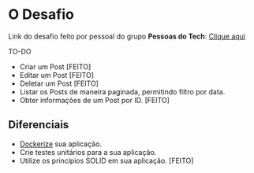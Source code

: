 # O Desafio

Link do desafio feito por pessoal do grupo **Pessoas do Tech**: [Clique aqui](https://github.com/lemesdaniel/desafio-jr-1)

TO-DO 

- Criar um Post [FEITO]
- Editar um Post [FEITO]
- Deletar um Post [FEITO]
- Listar os Posts de maneira paginada, permitindo filtro por data.
- Obter informações de um Post por ID. [FEITO]
## Diferenciais

- [Dockerize](https://www.docker.com/) sua aplicação.
- Crie testes unitários para a sua aplicação.
- Utilize os princípios SOLID em sua aplicação. [FEITO]
